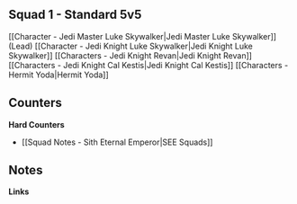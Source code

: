 ## Squad 1 - Standard 5v5
[[Character - Jedi Master Luke Skywalker|Jedi Master Luke Skywalker]] (Lead)
[[Character - Jedi Knight Luke Skywalker|Jedi Knight Luke Skywalker]]
[[Characters - Jedi Knight Revan|Jedi Knight Revan]]
[[Characters - Jedi Knight Cal Kestis|Jedi Knight Cal Kestis]]
[[Characters - Hermit Yoda|Hermit Yoda]]

**Counters**
 - 

**Hard Counters**
 - [[Squad Notes - Sith Eternal Emperor|SEE Squads]]

**Notes**
 - 

**Links**
